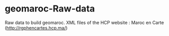 # geomaroc-Raw-data
Raw data to build geomaroc. XML files of the HCP website : Maroc en Carte (http://rgphencartes.hcp.ma/)
